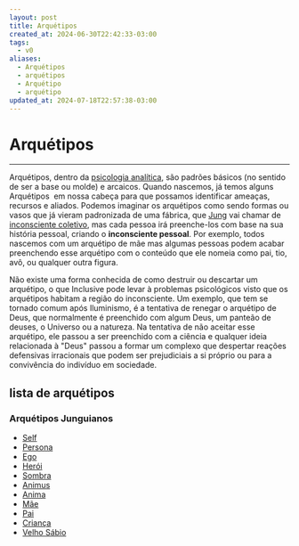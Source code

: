 ```yaml
---
layout: post
title: Arquétipos
created_at: 2024-06-30T22:42:33-03:00
tags:
  - v0
aliases:
  - Arquétipos
  - arquétipos
  - Arquétipo
  - arquétipo
updated_at: 2024-07-18T22:57:38-03:00
---
```

# Arquétipos
---
Arquétipos, dentro da [psicologia analítica](_draft/2024/07/2024-07-07-Psicologia_analitica.md), são padrões básicos (no sentido de ser a base ou molde) e arcaicos. Quando nascemos, já temos alguns Arquétipos  em nossa cabeça para que possamos identificar ameaças, recursos e aliados. Podemos imaginar os arquétipos como sendo formas ou vasos que já vieram padronizada de uma fábrica, que [Jung](_insight/2024/07/2024-07-07-Carl_Jung.md) vai chamar de [inconsciente coletivo](_insight/2024/07/2024-07-07-Inconsciente_coletivo.md), mas cada pessoa irá preenche-los com base na sua história pessoal, criando o **inconsciente pessoal**. Por exemplo, todos nascemos com um arquétipo de mãe mas algumas pessoas podem acabar preenchendo esse arquétipo com o conteúdo que ele nomeia como pai, tio, avô, ou qualquer outra figura.

Não existe uma forma conhecida de como destruir ou descartar um arquétipo, o que Inclusive pode levar à problemas psicológicos visto que os arquétipos habitam a região do inconsciente. Um exemplo, que tem se tornado comum após Iluminismo, é a tentativa de renegar o arquétipo de Deus, que normalmente é preenchido com algum Deus, um panteão de deuses, o Universo ou a natureza. Na tentativa de não aceitar esse arquétipo, ele passou a ser preenchido com a ciência e qualquer ideia relacionada à "Deus" passou a formar um complexo que despertar reações defensivas irracionais que podem ser prejudiciais a si próprio ou para a convivência do indivíduo em sociedade.

## lista de arquétipos

### Arquétipos Junguianos
- [Self](api/2024/06/2024-06-30-Self.md)
- [Persona](_insight/2024/07/2024-07-12-Persona.md)
- [Ego](_insight/2024/07/2024-07-12-Ego.md)
- [Herói](2024-07-18-Arquetipo_heroi.md)
- [Sombra](_insight/2024/07/2024-07-12-Sombra.md)
- [Animus](_insight/2024/07/2024-07-12-Animus.md)
- [Anima](_insight/2024/07/2024-07-12-Anima.md)
- [Mãe](2024-07-18-Arquetipo_Mae.md)
- [Pai](2024-07-18-Arquetipo_Pai)
- [Criança](2024-07-18-Arquetipo_Crianca.md)
- [Velho Sábio](2024-07-18-Arquetipo_Velho_Sabio.md)
